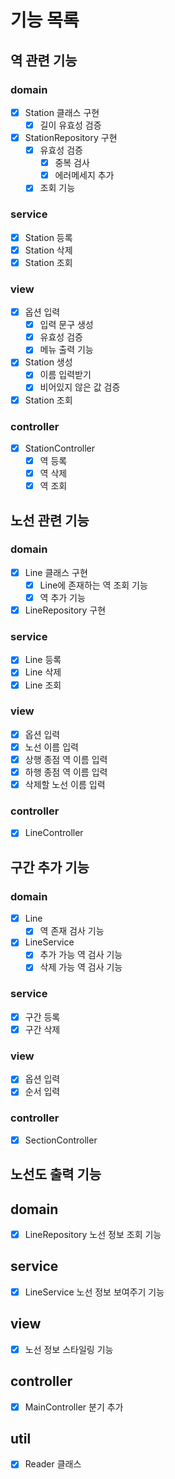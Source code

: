 # 기능 목록
## 역 관련 기능
### domain
- [x] Station 클래스 구현
    - [x] 길이 유효성 검증
- [x] StationRepository 구현
    - [x] 유효성 검증
        - [x] 중복 검사
        - [x] 에러메세지 추가
    - [x] 조회 기능

### service
- [x] Station 등록
- [x] Station 삭제
- [x] Station 조회

### view
- [x] 옵션 입력
    - [x] 입력 문구 생성
    - [x] 유효성 검증
    - [x] 메뉴 출력 기능
- [x] Station 생성
    - [x] 이름 입력받기
    - [x] 비어있지 않은 값 검증
- [x] Station 조회

### controller
- [x] StationController
    - [x] 역 등록
    - [x] 역 삭제
    - [x] 역 조회

## 노선 관련 기능
### domain
- [x] Line 클래스 구현
    - [x] Line에 존재하는 역 조회 기능
    - [x] 역 추가 기능
- [x] LineRepository 구현

### service
- [x] Line 등록
- [x] Line 삭제
- [x] Line 조회

### view
- [x] 옵션 입력
- [x] 노선 이름 입력
- [x] 상행 종점 역 이름 입력
- [x] 하행 종점 역 이름 입력
- [x] 삭제할 노선 이름 입력

### controller
- [x] LineController

## 구간 추가 기능
### domain
- [x] Line
    - [x] 역 존재 검사 기능
- [x] LineService
    - [x] 추가 가능 역 검사 기능
    - [x] 삭제 가능 역 검사 기능

### service
- [x] 구간 등록
- [x] 구간 삭제

### view
- [x] 옵션 입력
- [x] 순서 입력

### controller
- [x] SectionController

## 노선도 출력 기능
## domain
- [x] LineRepository 노선 정보 조회 기능

## service
- [x] LineService 노선 정보 보여주기 기능

## view
- [x] 노선 정보 스타일링 기능

## controller
- [x] MainController 분기 추가

## util
- [x] Reader 클래스